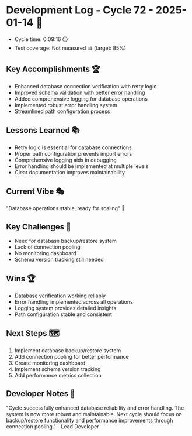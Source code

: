 # Development Log - Cycle 72 - 2025-01-14 🚀
- Cycle time: 0:09:16 ⏱️
- Test coverage: Not measured 📊 (target: 85%)

## Key Accomplishments 🏆
- Enhanced database connection verification with retry logic
- Improved schema validation with better error handling
- Added comprehensive logging for database operations
- Implemented robust error handling system
- Streamlined path configuration process

## Lessons Learned 📚
- Retry logic is essential for database connections
- Proper path configuration prevents import errors
- Comprehensive logging aids in debugging
- Error handling should be implemented at multiple levels
- Clear documentation improves maintainability

## Current Vibe 🎭
"Database operations stable, ready for scaling" 🚀

## Key Challenges 🚧
- Need for database backup/restore system
- Lack of connection pooling
- No monitoring dashboard
- Schema version tracking still needed

## Wins 🏆
- Database verification working reliably
- Error handling implemented across all operations
- Logging system provides detailed insights
- Path configuration stable and consistent

## Next Steps 🗺️
1. Implement database backup/restore system
2. Add connection pooling for better performance
3. Create monitoring dashboard
4. Implement schema version tracking
5. Add performance metrics collection

## Developer Notes 📝
"Cycle successfully enhanced database reliability and error handling. The system is now more robust and maintainable. Next cycle should focus on backup/restore functionality and performance improvements through connection pooling." - Lead Developer
